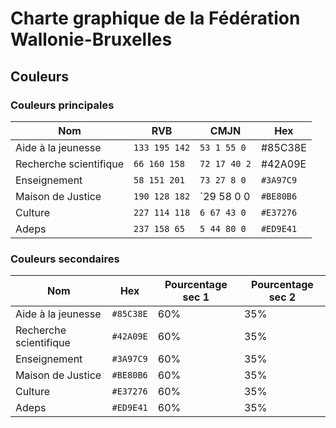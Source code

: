 # Charte graphique de la Fédération Wallonie-Bruxelles

## Couleurs

### Couleurs principales

| Nom | RVB | CMJN | Hex |
| --- | --- | --- | --- |
| Aide à la jeunesse | `133 195 142` | `53 1 55 0` | #85C38E |
| Recherche scientifique | `66 160 158` |  `72 17 40 2` | #42A09E |
| Enseignement | `58 151 201` | `73 27 8 0` | `#3A97C9` |
| Maison de Justice | `190 128 182` | `29 58 0 0 | `#BE80B6` |
| Culture | `227 114 118` | `6 67 43 0` | `#E37276` |
| Adeps | `237 158 65` | `5 44 80 0` | `#ED9E41` |

### Couleurs secondaires

| Nom | Hex | Pourcentage sec 1| Pourcentage sec 2 |
| --- | --- | --- | --- |
| Aide à la jeunesse | `#85C38E` | 60% | 35% |
| Recherche scientifique | `#42A09E` | 60% | 35% |
| Enseignement | `#3A97C9` | 60% | 35% |
| Maison de Justice | `#BE80B6` | 60% | 35% |
| Culture | `#E37276` | 60% | 35% |
| Adeps | `#ED9E41` | 60% | 35% |



